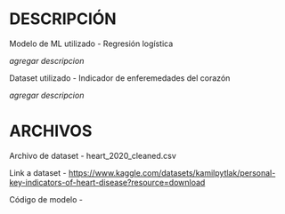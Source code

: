 # DESCRIPCIÓN

Modelo de ML utilizado - Regresión logística 

*agregar descripcion*

Dataset utilizado - Indicador de enferemedades del corazón

*agregar descripcion*

# ARCHIVOS 
Archivo de dataset - heart_2020_cleaned.csv

Link a dataset - https://www.kaggle.com/datasets/kamilpytlak/personal-key-indicators-of-heart-disease?resource=download 

Código de modelo - 
